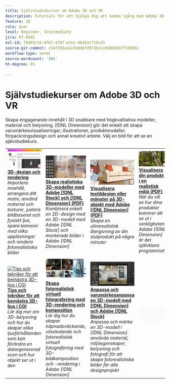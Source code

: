 ```yaml
---
title: Självstudiekurser om Adobe 3D och VR
description: Tutorials för att hjälpa dig att komma igång med Adobe 3D och VR
feature: 3D
role: User
level: Beginner, Intermediate
jira: KT-6945
exl-id: f9d03c3d-0767-476f-a7e1-0b283cf16cd3
source-git-commit: c54f203aa1e3dddbfd973b1cc668b56b7f54d9b1
workflow-type: tm+mt
source-wordcount: '301'
ht-degree: 0%

---
```


# Självstudiekurser om Adobe 3D och VR

Skapa engagerande innehåll i 3D snabbare med högkvalitativa modeller, material och belysning. [!DNL Dimension] gör det enkelt att skapa varumärkesvisualiseringar, illustrationer, produktmodeller, förpackningsdesign och annat kreativt arbete. Välj en bild för att se en självstudiekurs.

<table>
<tr>
 <td>
   <a href="substance-3d-stager.md">
      <img alt="3D-design och rendering" src="assets/Substance3DStager.png" />
   </a>
    <div>
   <a href="substance-3d-stager.md"><strong>3D-design och rendering</strong></a>
    </div>
    <em>Importera innehåll, arrangera ditt motiv, använd material och texturer, justera bildbaserat och fysiskt ljus, spara kameror med olika upplösningar och rendera fotorealistiska bilder</em>
    <br>
  </td>
  <td>
   <a href="assets/CreateRealistic3DMockupswithAdobeStockandDimension.pdf">
      <img alt="Skapa realistiska 3D-modeller med Adobe [!DNL Stock] och [!DNL Dimension]" src="assets/CreateRealistic3DMockupswithAdobeStockandDimension.jpg" />
   </a>
    <div>
   <a href="assets/CreateRealistic3DMockupswithAdobeStockandDimension.pdf"><strong>Skapa realistiska 3D-modeller med Adobe [!DNL Stock] och [!DNL Dimension] (PDF)</strong></a>
    </div>
    <em>Kombinera enkelt en 2D-design med en 3D-modell med Adobe [!DNL Stock] och monterade bilder i Adobe [!DNL Dimension]</em>
    <br>
  </td>
  <td>
   <a href="assets/VisualizeTextileDesignsorPatternson3DObjectswithAdobeDimension.pdf">
      <img alt="Visualisera textildesign eller mönster på 3D-objekt med Adobe [!DNL Dimension]" src="assets/VisualizeTextileDesignsorPatternson3DObjectswithAdobeDimension.jpg" />
   </a>
    <div>
   <a href="assets/VisualizeTextileDesignsorPatternson3DObjectswithAdobeDimension.pdf"><strong>Visualisera textildesign eller mönster på 3D-objekt med Adobe [!DNL Dimension] (PDF)</strong></a>
    </div>
    <em>Skapa en ultrarealistisk återgivning av din slutprodukt på några minuter</em>
    <br>
  </td>
  <td>
   <a href="../cce/assets/VisualizeyourProductinaRealisticEnvironment.pdf">
      <img alt="Visualisera din produkt i en realistisk miljö" src="assets/VisualizeyourProductinaRealisticEnvironment.jpg" />
   </a>
    <div>
   <a href="../cce/assets/VisualizeyourProductinaRealisticEnvironment.pdf"><strong>Visualisera din produkt i en realistisk miljö (PDF)</strong></a>
    </div>
    <em>När du vill se hur dina produkter kommer att se ut i verkligheten, Adobe [!DNL Dimension] är det självklara programmet</em>
    <br>
  </td>
</tr>
<tr>
  <td>
   <a href="mastering3dlighting.md">
      <img alt="Tips och tekniker för att bemästra 3D-ljus i CGI" src="assets/Mastering3dlighting_1.gif" />
   </a>
    <div>
   <a href="mastering3dlighting.md"><strong>Tips och tekniker för att bemästra 3D-ljus i CGI</strong></a>
    </div>
    <em>Lär dig mer om 3D-belysning och hur du skapar olika ljusförhållanden som kan förändra en datorgenererad scen och hur objekt ser ut i den</em>
    <br>
  </td>
  <td>
   <a href="photorealistic.md">
      <img alt="Skapa fotorealistisk virtuell fotografering med 3D-rendering och komposition" src="assets/Photorealistic_TOC.png" />
   </a>
    <div>
   <a href="photorealistic.md"><strong>Skapa fotorealistisk virtuell fotografering med 3D-rendering och komposition</strong></a>
    </div>
    <em>Lär dig hur du skapar häpnadsväckande, vilseledande och fotorealistisk virtuell fotografering med 3D-bildkomposition och -rendering i Adobe [!DNL Dimension]</em>
    <br>
  </td>
  <td>
   <a href="3ddimensionstock.md">
      <img alt="Anpassa och varumärkesanpassa en 3D-modell med [!DNL Dimension] och Adobe [!DNL Stock]" src="assets/3ddimensionstock.jpg" />
   </a>
    <div>
   <a href="3ddimensionstock.md"><strong>Anpassa och varumärkesanpassa en 3D-modell med [!DNL Dimension] och Adobe [!DNL Stock]</strong></a>
    </div>
    <em>Anpassa och märka en 3D-modell i [!DNL Dimension] använda material, miljöegenskaper, belysning och fotografi för att skapa fotorealistiska bilder för alla designprojekt</em>
    <br>
  </td>
  <td>
    <img alt="Avgränsare" src="../assets/Gray_thumbnail.png" />
    <div>
    <br>
  </td>
</tr>
</table>